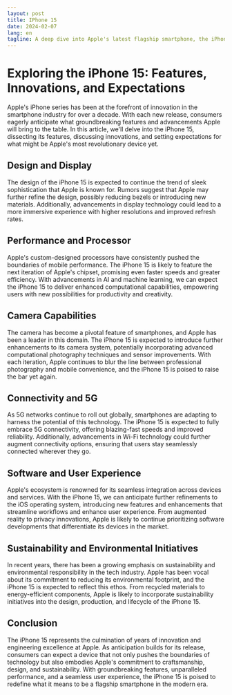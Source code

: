 ```yaml
---
layout: post
title: IPhone 15
date: 2024-02-07
lang: en
tagline: A deep dive into Apple's latest flagship smartphone, the iPhone 15.
---
```


# Exploring the iPhone 15: Features, Innovations, and Expectations

Apple's iPhone series has been at the forefront of innovation in the smartphone industry for over a decade. With each new release, consumers eagerly anticipate what groundbreaking features and advancements Apple will bring to the table. In this article, we'll delve into the iPhone 15, dissecting its features, discussing innovations, and setting expectations for what might be Apple's most revolutionary device yet.

## Design and Display

The design of the iPhone 15 is expected to continue the trend of sleek sophistication that Apple is known for. Rumors suggest that Apple may further refine the design, possibly reducing bezels or introducing new materials. Additionally, advancements in display technology could lead to a more immersive experience with higher resolutions and improved refresh rates.

## Performance and Processor

Apple's custom-designed processors have consistently pushed the boundaries of mobile performance. The iPhone 15 is likely to feature the next iteration of Apple's chipset, promising even faster speeds and greater efficiency. With advancements in AI and machine learning, we can expect the iPhone 15 to deliver enhanced computational capabilities, empowering users with new possibilities for productivity and creativity.

## Camera Capabilities

The camera has become a pivotal feature of smartphones, and Apple has been a leader in this domain. The iPhone 15 is expected to introduce further enhancements to its camera system, potentially incorporating advanced computational photography techniques and sensor improvements. With each iteration, Apple continues to blur the line between professional photography and mobile convenience, and the iPhone 15 is poised to raise the bar yet again.

## Connectivity and 5G

As 5G networks continue to roll out globally, smartphones are adapting to harness the potential of this technology. The iPhone 15 is expected to fully embrace 5G connectivity, offering blazing-fast speeds and improved reliability. Additionally, advancements in Wi-Fi technology could further augment connectivity options, ensuring that users stay seamlessly connected wherever they go.

## Software and User Experience

Apple's ecosystem is renowned for its seamless integration across devices and services. With the iPhone 15, we can anticipate further refinements to the iOS operating system, introducing new features and enhancements that streamline workflows and enhance user experience. From augmented reality to privacy innovations, Apple is likely to continue prioritizing software developments that differentiate its devices in the market.

## Sustainability and Environmental Initiatives

In recent years, there has been a growing emphasis on sustainability and environmental responsibility in the tech industry. Apple has been vocal about its commitment to reducing its environmental footprint, and the iPhone 15 is expected to reflect this ethos. From recycled materials to energy-efficient components, Apple is likely to incorporate sustainability initiatives into the design, production, and lifecycle of the iPhone 15.

## Conclusion

The iPhone 15 represents the culmination of years of innovation and engineering excellence at Apple. As anticipation builds for its release, consumers can expect a device that not only pushes the boundaries of technology but also embodies Apple's commitment to craftsmanship, design, and sustainability. With groundbreaking features, unparalleled performance, and a seamless user experience, the iPhone 15 is poised to redefine what it means to be a flagship smartphone in the modern era.
